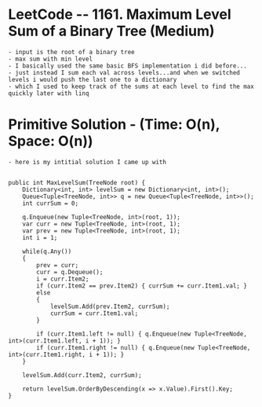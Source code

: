 # LeetCode -- 1161. Maximum Level Sum of a Binary Tree (Medium)

    - input is the root of a binary tree
    - max sum with min level
    - I basically used the same basic BFS implementation i did before...
    - just instead I sum each val across levels...and when we switched levels i would push the last one to a dictionary
    - which I used to keep track of the sums at each level to find the max quickly later with linq



# Primitive Solution - (Time: O(n), Space: O(n))

    - here is my intitial solution I came up with


    public int MaxLevelSum(TreeNode root) {
        Dictionary<int, int> levelSum = new Dictionary<int, int>();
        Queue<Tuple<TreeNode, int>> q = new Queue<Tuple<TreeNode, int>>();
        int currSum = 0;

        q.Enqueue(new Tuple<TreeNode, int>(root, 1));
        var curr = new Tuple<TreeNode, int>(root, 1);
        var prev = new Tuple<TreeNode, int>(root, 1);
        int i = 1;

        while(q.Any())
        {
            prev = curr;
            curr = q.Dequeue();
            i = curr.Item2;
            if (curr.Item2 == prev.Item2) { currSum += curr.Item1.val; }
            else
            {
                levelSum.Add(prev.Item2, currSum);
                currSum = curr.Item1.val;
            }            

            if (curr.Item1.left != null) { q.Enqueue(new Tuple<TreeNode, int>(curr.Item1.left, i + 1)); }
            if (curr.Item1.right != null) { q.Enqueue(new Tuple<TreeNode, int>(curr.Item1.right, i + 1)); }
        }

        levelSum.Add(curr.Item2, currSum);

        return levelSum.OrderByDescending(x => x.Value).First().Key;
    }















